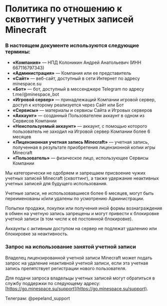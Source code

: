 # Политика по отношению к сквоттингу учетных записей Minecraft
### В настоящем документе используются следующие термины:
-   **«Компания»** — НПД Колоникин Андрей Анатольевич (ИНН 667116797343)
-  **«Администрация»** — Компания или ее представитель
-   **«Сайт»** — веб-сайт, доступный в сети Интернет по адресу minespace.su
-   **«Бот»** — бот, доступный в мессенджере Telegram по адресу t.me/@minespace_bot
-   **«Игровой сервер»** — принадлежащий Компании игровой сервер, доступ к которому реализуется через Сайт или Бот
-   **«Сервисы»** — материалы и сервисы Сайта и Игровых серверов
-   **«Аккаунт»** — созданный Пользователем аккаунт в одном из Сервисов Компании
-   **«Неиспользуемый аккаунт»** — аккаунт, с помощью которого пользователь не заходил на Игровой сервер Компании более 6 месяцев
-   **«Лицензионная учетная запись Minecraft»** — учетная запись, полученная в результате приобретения лицензионной копии игры Minecraft
-   **«Пользователь»** — физическое лицо, использующее Сервисы Компании

Мы категорически не одобряем и запрещаем присвоение чужих учетных записей Minecraft (сквоттинг), а также удержание неактивных учетных записей для будущего использования.

Учетные записи, не использовавшиеся более 6 месяцев, могут быть переименованы и/или удалены по усмотрению Администрации.

Попытки продажи, покупки или получения иной формы вознаграждения в обмен на учетную запись запрещены и могут привести к блокировке учетной записи (в том числе к её постоянной блокировке).

Аккаунты с активным доступом на сервер не подлежат удалению или блокировке за неактивность.

### Запрос на использование занятой учетной записи

Владелец лицензированной учетной записи Minecraft может подать запрос на удаление неактивной учетной записи, если эта учетная запись препятствует регистрации нового пользователя.

Для подачи запроса владельцы учетных записей могут обратиться в службу поддержки по следующему адресу: [https://go.minespace.su/support](https://go.minespace.su/support).

Телеграм: @pepeland_support
